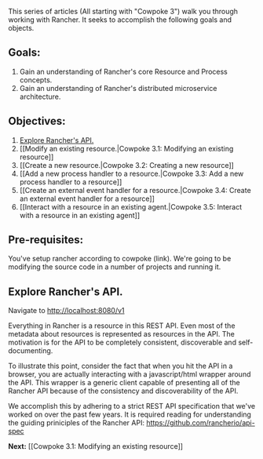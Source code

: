 This series of articles (All starting with "Cowpoke 3") walk you through working with Rancher. It seeks to accomplish the following goals and objects.
## Goals:
1. Gain an understanding of Rancher's core Resource and Process concepts.
2. Gain an understanding of Rancher's distributed microservice architecture.

## Objectives:
1. [Explore Rancher's API.](https://github.com/rancherio/rancher/wiki/Cowpoke-3:-Tutorial-introduction-and-the-Rancher-API#explore-ranchers-api) 
1. [[Modify an existing resource.|Cowpoke 3.1: Modifying an existing resource]]
1. [[Create a new resource.|Cowpoke 3.2: Creating a new resource]]
1. [[Add a new process handler to a resource.|Cowpoke 3.3: Add a new process handler to a resource]]
1. [[Create an external event handler for a resource.|Cowpoke 3.4: Create an external event handler for a resource]]
1. [[Interact with a resource in an existing agent.|Cowpoke 3.5: Interact with a resource in an existing agent]]

## Pre-requisites:
You've setup rancher according to cowpoke (link). We're going to be modifying the source code in a number of projects and running it.

## Explore Rancher's API.
Navigate to [http://localhost:8080/v1](http://localhost:8080/v1)

Everything in Rancher is a resource in this REST API. Even most of the metadata about resources is represented as resources in the API. The motivation is for the API to be completely consistent, discoverable and self-documenting.

To illustrate this point, consider the fact that when you hit the API in a browser, you are actually interacting with a javascript/html wrapper around the API. This wrapper is a generic client capable of presenting all of the Rancher API because of the consistency and discoverability of the API.

We accomplish this by adhering to a strict REST API specification that we've worked on over the past few years. It is required reading for understanding the guiding priniciples of the Rancher API: https://github.com/rancherio/api-spec

**Next:** [[Cowpoke 3.1: Modifying an existing resource]]